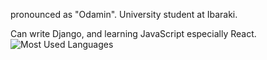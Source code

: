 pronounced as "Odamin".
University student at Ibaraki.

Can write Django, and learning JavaScript especially React.
![Most Used Languages](https://github-readme-stats.vercel.app/api/top-langs/?username=odmi-n&layout=compact)
